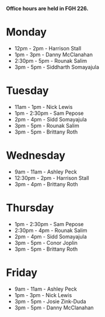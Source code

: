 **Office hours are held in FGH 226.**

# Monday

* 12pm - 2pm - Harrison Stall
* 1pm - 3pm - Danny McClanahan
* 2:30pm - 5pm - Rounak Salim
* 3pm - 5pm - Siddharth Somayajula

# Tuesday

* 11am - 1pm - Nick Lewis
* 1pm - 2:30pm - Sam Pepose
* 2pm - 4pm - Sidd Somayajula
* 3pm - 5pm - Rounak Salim
* 3pm - 5pm - Brittany Roth

# Wednesday

* 9am - 11am - Ashley Peck 
* 12:30pm - 2pm - Harrison Stall
* 3pm - 4pm - Brittany Roth

# Thursday

* 1pm - 2:30pm - Sam Pepose
* 2:30pm - 4pm - Rounak Salim
* 2pm - 4pm - Sidd Somayajula
* 3pm - 5pm - Conor Joplin
* 3pm - 5pm - Brittany Roth

# Friday

* 9am - 11am - Ashley Peck
* 1pm - 3pm - Nick Lewis
* 3pm - 5pm - Josie Zink-Duda
* 3pm - 5pm - Danny McClanahan